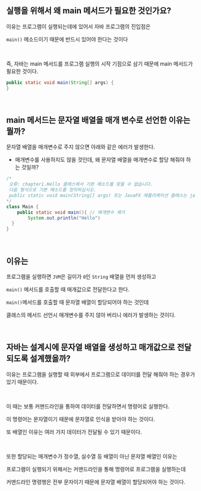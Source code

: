 ## 실행을 위해서 왜 main 메서드가 필요한 것인가요?


이유는 프로그램이 실행되는데에 있어서 자바 프로그램의 진입점은 

`main()` 메소드이기 때문에 반드시 있어야 한다는 것이다


<br/>

즉, 자바는 main 메서드를 프로그램 실행의 시작 기점으로 삼기 때문에 main 메서드가 필요한 것이다.

```java
public static void main(String[] args) {
}
```

<br/>

## main 메서드는 문자열 배열을 매개 변수로 선언한 이유는 뭘까?

문자열 배열을 매개변수로 주지 않으면 아래와 같은 에러가 발생한다.

- 매개변수를 사용하지도 않을 것인데, 왜 문자열 배열을 매개변수로 할당 해줘야 하는 것일까?

```java
/*
 오류: chapter1.Hello 클래스에서 기본 메소드를 찾을 수 없습니다.
 다음 형식으로 기본 메소드를 정의하십시오.
 public static void main(String[] args) 또는 JavaFX 애플리케이션 클래스는 javafx.application.Application을 확장해야 합니다.
*/
class Main {
	public static void main(){ // 매개변수 제거
    	System.out.println("Hello")
  }
}
```

<br/>

## 이유는

프로그램을 실행하면 `JVM`은 길이가 `0`인 `String` 배열을 먼저 생성하고 

`main()` 메서드를 호출할 때 매개값으로 전달한다고 한다.

`main()`메서드를 호출할 때 문자열 배열이 할당되어야 하는 것인데 

클래스의 메서드 선언시 매개변수를 주지 않아 버리니 에러가 발생하는 것이다.

<br/>

## 자바는 설계시에 문자열 배열을 생성하고 매개값으로 전달되도록 설계했을까?


이유는 프로그램을 실행할 때 외부에서 프로그램으로 데이터를 전달 해줘야 하는 경우가 있기 때문이다.

<br/>

이 때는 보통 커맨드라인을 통하여 데이터를 전달하면서 명령어로 실행한다. 

이 명령어는 문자열이기 때문에 문자열로 인식을 받아야 하는 것이다.



또 배열인 이유는 여러 가지 데이터가 전달될 수 있기 때문이다.

<br/>

또한 할당되는 매개변수가 정수열, 실수열 등 배열이 아닌 문자열 배열인 이유는 

프로그램이 실행되기 위해서는 커맨드라인을 통해 명령어로 프로그램을 실행하는데 

커맨드라인 명령행은 전부 문자이기 때문에 문자열 배열이 할당되어야 하는 것이다.
